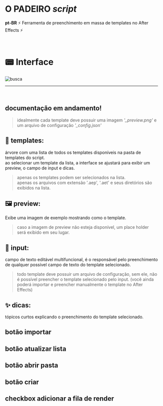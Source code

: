 # O PADEIRO *script*

**pt-BR** ⚡ Ferramenta de preenchimento em massa de templates no After Effects ⚡

<br/>

# 📟 Interface
![busca](oPadeiro/images/o_padeiro_ui.png)

---
  
  <br/>

## documentação em andamento!
> idealmente cada template deve possuir uma imagem *'_preview.png'* e um arquivo de configuração *'_config.json'*

## 📑 templates:
árvore com uma lista de todos os templates disponíveis na pasta de templates do script.\
ao selecionar um template da lista, a interface se ajustará para exibir um preview, o campo de input e dicas.
> apenas os templates podem ser selecionados na lista.\
> apenas os arquivos com extensão '.aep', '.aet' e seus diretórios são exibidos na lista.

## 🖼️ preview:
Exibe uma imagem de exemplo mostrando como o template.
> caso a imagem de preview não esteja disponível, um place holder será exibido em seu lugar.

## 📝 input:
campo de texto editável multifuncional, é o responsável pelo preenchimento de qualquer possível campo de texto do template selecionado.
> todo template deve possuir um arquivo de configuração, sem ele, não é possível preencher o template selecionado pelo input. (você ainda poderá importar e preencher manualmente o template no After Effects)

## ✨ dicas:
tópicos curtos explicando o preenchimento do template selecionado.

## botão importar

## botão atualizar lista

## botão abrir pasta

## botão criar

## checkbox adicionar a fila de render

